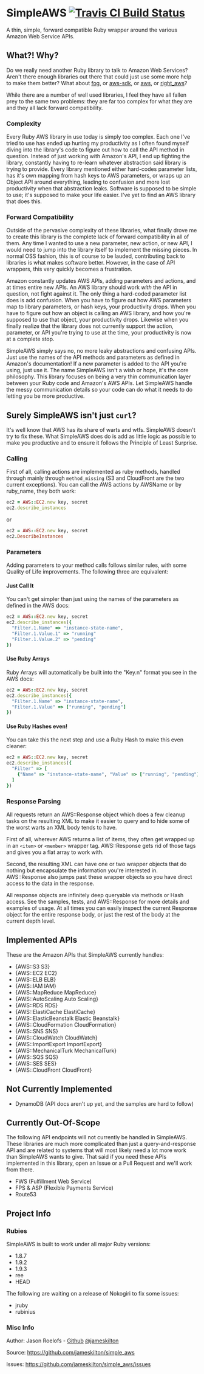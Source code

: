 SimpleAWS [![Travis CI Build Status](https://secure.travis-ci.org/jameskilton/simple_aws.png)](http://travis-ci.org/jameskilton/simple_aws)
=========

A thin, simple, forward compatible Ruby wrapper around the various Amazon Web Service APIs.

What?! Why?
-----------

Do we really need another Ruby library to talk to Amazon Web Services? Aren't there enough libraries out there that could just use some more help to make them better? What about [fog](http://fog.io), or [aws-sdk](http://rubygems.org/gems/aws-sdk), or [aws](http://rubygems.org/gems/aws), or [right_aws](http://rubygems.org/gems/right_aws)?

While there are a number of well used libraries, I feel they have all fallen prey to the same two problems: they are far too complex for what they are and they all lack forward compatibility.

### Complexity

Every Ruby AWS library in use today is simply too complex. Each one I've tried to use has ended up hurting my productivity as I often found myself diving into the library's code to figure out how to call the API method in question. Instead of just working with Amazon's API, I end up fighting the library, constantly having to re-learn whatever abstraction said library is trying to provide. Every library mentioned either hard-codes parameter lists, has it's own mapping from hash keys to AWS parameters, or wraps up an Object API around everything, leading to confusion and more lost productivity when that abstraction leaks. Software is supposed to be simple to use; it's supposed to make your life easier. I've yet to find an AWS library that does this.

### Forward Compatibility

Outside of the pervasive complexity of these libraries, what finally drove me to create this library is the complete lack of forward compatibility in all of them. Any time I wanted to use a new parameter, new action, or new API, I would need to jump into the library itself to implement the missing pieces. In normal OSS fashion, this is of course to be lauded, contributing back to libraries is what makes software better. However, in the case of API wrappers, this very quickly becomes a frustration.

Amazon constantly updates AWS APIs, adding parameters and actions, and at times entire new APIs. An AWS library should work *with* the API in question, not fight against it. The only thing a hard-coded parameter list does is add confusion. When you have to figure out how AWS parameters map to library parameters, or hash keys, your productivity drops. When you have to figure out how an object is calling an AWS library, and how you're supposed to use that object, your productivity drops. Likewise when you finally realize that the library does not currently support the action, parameter, or API you're trying to use at the time, your productivity is now at a complete stop.

SimpleAWS simply says no, no more leaky abstractions and confusing APIs. Just use the names of the API methods and parameters as defined in Amazon's documentation! If a new parameter is added to the API you're using, just use it. The name SimpleAWS isn't a wish or hope, it's the core philosophy. This library focuses on being a very thin communication layer between your Ruby code and Amazon's AWS APIs. Let SimpleAWS handle the messy communication details so your code can do what it needs to do letting you be more productive.


Surely SimpleAWS isn't just `curl`?
-----------------------------------

It's well know that AWS has its share of warts and wtfs. SimpleAWS doesn't try to fix these. What SimpleAWS does do is add as little logic as possible to make you productive and to ensure it follows the Principle of Least Surprise.

### Calling

First of all, calling actions are implemented as ruby methods, handled through mainly through `method_missing` (S3 and CloudFront are the two current exceptions). You can call the AWS actions by AWSName or by ruby_name, they both work:

```ruby
ec2 = AWS::EC2.new key, secret
ec2.describe_instances
```

or

```ruby
ec2 = AWS::EC2.new key, secret
ec2.DescribeInstances
```

### Parameters

Adding parameters to your method calls follows similar rules, with some Quality of Life improvements. The following three are equivalent:

#### Just Call It

You can't get simpler than just using the names of the parameters as defined in the AWS docs:

```ruby
ec2 = AWS::EC2.new key, secret
ec2.describe_instances({
  "Filter.1.Name" => "instance-state-name",
  "Filter.1.Value.1" => "running"
  "Filter.1.Value.2" => "pending"
})
```

#### Use Ruby Arrays

Ruby Arrays will automatically be built into the "Key.n" format you see in the AWS docs:

```ruby
ec2 = AWS::EC2.new key, secret
ec2.describe_instances({
  "Filter.1.Name" => "instance-state-name",
  "Filter.1.Value" => ["running", "pending"]
})
```

#### Use Ruby Hashes even!

You can take this the next step and use a Ruby Hash to make this even cleaner:

```ruby
ec2 = AWS::EC2.new key, secret
ec2.describe_instances({
  "Filter" => [
    {"Name" => "instance-state-name", "Value" => ["running", "pending"]}
  ]
})
```

### Response Parsing

All requests return an AWS::Response object which does a few cleanup tasks on the resulting XML to make it easier to query and to hide some of the worst warts an XML body tends to have.

First of all, wherever AWS returns a list of items, they often get wrapped up in an `<item>` or `<member>` wrapper tag. AWS::Response gets rid of those tags and gives you a flat array to work with.

Second, the resulting XML can have one or two wrapper objects that do nothing but encapsulate the information you're interested in. AWS::Response also jumps past these wrapper objects so you have direct access to the data in the response.

All response objects are infinitely deep queryable via methods or Hash access. See the samples, tests, and AWS::Response for more details and examples of usage. At all times you can easily inspect the current Response object for the entire response body, or just the rest of the body at the current depth level.

Implemented APIs
----------------

These are the Amazon APIs that SimpleAWS currently handles:

* {AWS::S3 S3}
* {AWS::EC2 EC2}
* {AWS::ELB ELB}
* {AWS::IAM IAM}
* {AWS::MapReduce MapReduce}
* {AWS::AutoScaling Auto Scaling}
* {AWS::RDS RDS}
* {AWS::ElastiCache ElastiCache}
* {AWS::ElasticBeanstalk Elastic Beanstalk}
* {AWS::CloudFormation CloudFormation}
* {AWS::SNS SNS}
* {AWS::CloudWatch CloudWatch}
* {AWS::ImportExport ImportExport}
* {AWS::MechanicalTurk MechanicalTurk}
* {AWS::SQS SQS}
* {AWS::SES SES}
* {AWS::CloudFront CloudFront}

Not Currently Implemented
-------------------------

* DynamoDB (API docs aren't up yet, and the samples are hard to follow)

Currently Out-Of-Scope
----------------------

The following API endpoints will not currently be handled in SimpleAWS. These libraries are much more complicated than just a query-and-response API and are related to systems that will most likely need a lot more work than SimpleAWS wants to give. That said if you need these APIs implemented in this library, open an Issue or a Pull Request and we'll work from there.

* FWS (Fulfillment Web Service)
* FPS & ASP (Flexible Payments Service)
* Route53

Project Info
------------

### Rubies

SimpleAWS is built to work under all major Ruby versions:

* 1.8.7
* 1.9.2
* 1.9.3
* ree
* HEAD

The following are waiting on a release of Nokogiri to fix some issues:

* jruby
* rubinius

### Misc Info

Author: Jason Roelofs - [Github](https://github.com/jameskilton) [@jameskilton](http://twitter.com/jameskilton)

Source: https://github.com/jameskilton/simple_aws

Issues: https://github.com/jameskilton/simple_aws/issues

